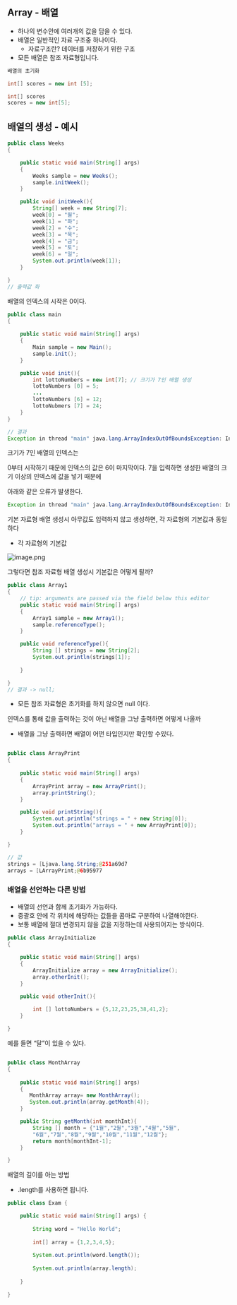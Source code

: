 
## Array - 배열

- 하나의 변수안에 여러개의 값을 담을 수 있다.
- 배열은 일반적인 자료 구조중 하나이다.
    - 자료구조란? 데이터를 저장하기 위한 구조
- 모든 배열은 참조 자료형입니다.

```java
배열의 초기화

int[] scores = new int [5]; 

int[] scores
scores = new int[5];  
```

## 배열의 생성 - 예시

```java
public class Weeks
{

    public static void main(String[] args)
    {
        Weeks sample = new Weeks();
        sample.initWeek();
    }

    public void initWeek(){
        String[] week = new String[7];
        week[0] = "월";
        week[1] = "화";
        week[2] = "수";
        week[3] = "목";
        week[4] = "금";
        week[5] = "토";
        week[6] = "일";
        System.out.println(week[1]);
    }

}
// 출력값 화
```

배열의 인덱스의 시작은 0이다.

```java
public class main
{
    
    public static void main(String[] args)
    {
        Main sample = new Main();
        sample.init();
    }

    public void init(){
        int lottoNumbers = new int[7]; // 크기가 7인 배열 생성
        lottoNumbers [0] = 5;
        ...
        lottoNumbers [6] = 12;
        lottoNubmers [7] = 24;
    }
}

// 결과
Exception in thread "main" java.lang.ArrayIndexOutOfBoundsException: Index 7 out of bounds for length 
```

크기가 7인 배열의 인덱스는 

0부터 시작하기 때문에  인덱스의 값은 6이 마지막이다.  7을 입력하면 생성한 배열의 크기 이상의 인덱스에 값을 넣기 때문에 

아래와 같은 오류가 발생한다.

```java
Exception in thread "main" java.lang.ArrayIndexOutOfBoundsException: Index 7 out of bounds for length  
```

기본 자료형  배열 생성시 아무값도 입력하지 않고 생성하면, 각 자료형의 기본값과 동일하다

- 각 자료형의 기본값

![image.png](https://prod-files-secure.s3.us-west-2.amazonaws.com/4d733e24-dba1-495a-87c4-243568c1610e/ecd64ade-2af4-486c-acca-629931f69ba7/029a9e67-7178-412c-9674-0017e2b6eebf.png)

그렇다면 참조 자료형 배열 생성시 기본값은 어떻게 될까?

```java
public class Array1
{
    // tip: arguments are passed via the field below this editor
    public static void main(String[] args)
    {
        Array1 sample = new Array1();
        sample.referenceType();
    }

    public void referenceType(){
        String [] strings = new String[2];
        System.out.println(strings[1]);
        
    }

}
// 결과 -> null;
```

- 모든 참조 자료형은 초기화를 하지 않으면 null 이다.

인덱스를 통해 값을 출력하는 것이 아닌 배열을 그냥 출력하면 어떻게 나올까

- 배열을 그냥 출력하면 배열이 어떤 타입인지만 확인할 수있다.

```java

public class ArrayPrint
{
   
    public static void main(String[] args)
    {
        ArrayPrint array = new ArrayPrint();
        array.printString();
    }

    public void printString(){
        System.out.println("strings = " + new String[0]);
        System.out.println("arrays = " + new ArrayPrint[0]);
    }

}

// 값
strings = [Ljava.lang.String;@251a69d7
arrays = [LArrayPrint;@6b95977
```

### 배열을 선언하는 다른 방법

- 배열의 선언과 함께 초기화가 가능하다.
- 중괄호 안에 각 위치에 해당하는 값들을 콤마로 구분하여 나열해야한다.
- 보통 배열에 절대 변경되지 않을 값을 지정하는데 사용되어지는 방식이다.

```java
public class ArrayInitialize
{
   
    public static void main(String[] args)
    {
        ArrayInitialize array = new ArrayInitialize();
        array.otherInit();
    }   

    public void otherInit(){
   
        int [] lottoNumbers = {5,12,23,25,38,41,2};
    }

}
```

예를 들면  “달”이 있을 수 있다.

```java

public class MonthArray
{
    
    public static void main(String[] args)
    {
       MonthArray array= new MonthArray();
       System.out.println(array.getMonth(4));
    }

    public String getMonth(int monthInt){
        String [] month = {"1월","2월","3월","4월","5월",
        "6월","7월","8월","9월","10월","11월","12월"};
        return month[monthInt-1];
    }

}
```

배열의 길이를 아는 방법

- .length를 사용하면 됩니다.

```java
public class Exam {

    public static void main(String[] args) {
    
        String word = "Hello World";
        
        int[] array = {1,2,3,4,5};
        
        System.out.println(word.length());
        
        System.out.println(array.length);
    
    }
    
}

```
